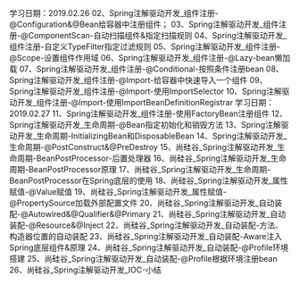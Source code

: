 学习日期：2019.02.26
02、Spring注解驱动开发_组件注册-@Configuration&@Bean给容器中注册组件；
03、Spring注解驱动开发_组件注册-@ComponentScan-自动扫描组件&指定扫描规则
04、Spring注解驱动开发_组件注册-自定义TypeFilter指定过滤规则
05、Spring注解驱动开发_组件注册-@Scope-设置组件作用域
06、Spring注解驱动开发_组件注册-@Lazy-bean懒加载
07、Spring注解驱动开发_组件注册-@Conditional-按照条件注册bean
08、Spring注解驱动开发_组件注册-@Import-给容器中快速导入一个组件
09、Spring注解驱动开发_组件注册-@Import-使用ImportSelector
10、Spring注解驱动开发_组件注册-@Import-使用ImportBeanDefinitionRegistrar
学习日期：2019.02.27
11、Spring注解驱动开发_组件注册-使用FactoryBean注册组件
12、Spring注解驱动开发_生命周期-@Bean指定初始化和销毁方法
13、Spring注解驱动开发_生命周期-InitializingBean和DisposableBean
14、Spring注解驱动开发_生命周期-@PostConstruct&@PreDestroy
15、尚硅谷_Spring注解驱动开发_生命周期-BeanPostProcessor-后置处理器
16、尚硅谷_Spring注解驱动开发_生命周期-BeanPostProcessor原理
17、尚硅谷_Spring注解驱动开发_生命周期-BeanPostProcessor在Spring底层的使用
18、尚硅谷_Spring注解驱动开发_属性赋值-@Value赋值
19、尚硅谷_Spring注解驱动开发_属性赋值-@PropertySource加载外部配置文件
20、尚硅谷_Spring注解驱动开发_自动装配-@Autowired&@Qualifier&@Primary
21、尚硅谷_Spring注解驱动开发_自动装配-@Resource&@Inject
22、尚硅谷_Spring注解驱动开发_自动装配-方法、构造器位置的自动装配
23、尚硅谷_Spring注解驱动开发_自动装配-Aware注入Spring底层组件&原理
24、尚硅谷_Spring注解驱动开发_自动装配-@Profile环境搭建
25、尚硅谷_Spring注解驱动开发_自动装配-@Profile根据环境注册bean
26、尚硅谷_Spring注解驱动开发_IOC-小结
